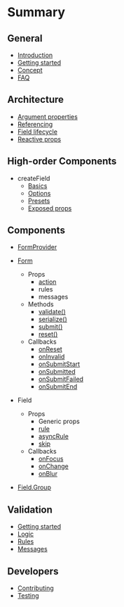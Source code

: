 # Summary

## General

* [Introduction](./README.md)
* [Getting started](./general/getting-started.md)
* [Concept](./general/concept.md)
* [FAQ](./general/faq.md)

## Architecture

* [Argument properties](./architecture/argument-properties.md)
* [Referencing](./architecture/referencing.md)
* [Field lifecycle](./architecture/field-lifecycle.md)
* [Reactive props](./architecture/reactive-props.md)

## High-order Components

* createField
  * [Basics](./hoc/createField/basics.md)
  * [Options](./hoc/createField/options.md)
  * [Presets](./hoc/createField/presets.md)
  * [Exposed props](./hoc/createField/props.md)

## Components

* [FormProvider](./components/Provider.md)
* [Form](./components/Form.md)
  * Props
    * [action](./components/Form/props/action.md)
    * rules
    * messages
  * Methods
    * [validate\(\)](./components/Form/methods/validate.md)
    * [serialize\(\)](./components/Form/methods/serialize.md)
    * [submit\(\)](./components/Form/methods/submit.md)
    * [reset\(\)](./components/Form/methods/reset.md)
  * Callbacks
    * [onReset](./components/Form/callbacks/onReset.md)
    * [onInvalid](./components/Form/callbacks/onInvalid.md)
    * [onSubmitStart](./components/Form/callbacks/onSubmitStart.md)
    * [onSubmitted](./components/Form/callbacks/onSubmitted.md)
    * [onSubmitFailed](./components/Form/callbacks/onSubmitFailed.md)
    * [onSubmitEnd](./components/Form/callbacks/onSubmitEnd.md)

* Field
  * Props
    * Generic props
    * [rule](./components/Field/props/rule.md)
    * [asyncRule](./components/Field/props/asyncRule.md)
    * [skip](./components/Field/props/skip.md)
  * Callbacks
    * [onFocus](./components/Field/callbacks/onFocus.md)
    * [onChange](./components/Field/callbacks/onChange.md)
    * [onBlur](./components/Field/callbacks/onBlur.md)

* [Field.Group](./components/Field.Group.md)

## Validation

* [Getting started](./validation/getting-started.md)
* [Logic](./validation/logic.md)
* [Rules](./validation/rules.md)
* [Messages](./validation/messages.md)

## Developers

* [Contributing](./CONTRIBUTING.md)
* [Testing](./TESTING.md)
